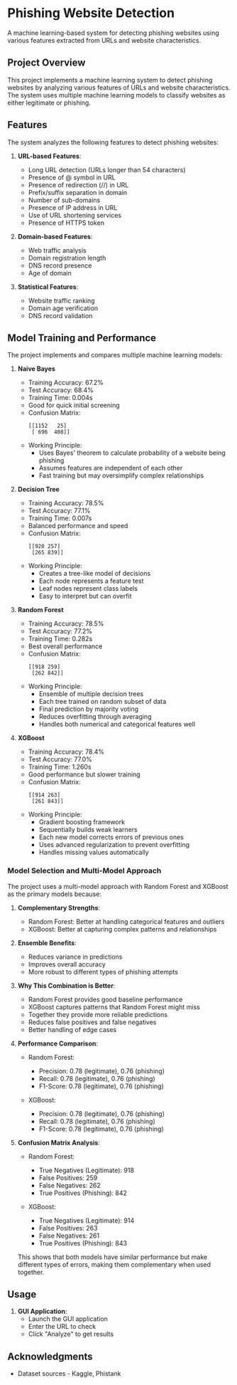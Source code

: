 # Phishing Website Detection

A machine learning-based system for detecting phishing websites using various features extracted from URLs and website characteristics.

## Project Overview

This project implements a machine learning system to detect phishing websites by analyzing various features of URLs and website characteristics. The system uses multiple machine learning models to classify websites as either legitimate or phishing.

## Features

The system analyzes the following features to detect phishing websites:

1. **URL-based Features**:

   - Long URL detection (URLs longer than 54 characters)
   - Presence of @ symbol in URL
   - Presence of redirection (//) in URL
   - Prefix/suffix separation in domain
   - Number of sub-domains
   - Presence of IP address in URL
   - Use of URL shortening services
   - Presence of HTTPS token

2. **Domain-based Features**:

   - Web traffic analysis
   - Domain registration length
   - DNS record presence
   - Age of domain

3. **Statistical Features**:
   - Website traffic ranking
   - Domain age verification
   - DNS record validation

## Model Training and Performance

The project implements and compares multiple machine learning models:

1. **Naive Bayes**

   - Training Accuracy: 67.2%
   - Test Accuracy: 68.4%
   - Training Time: 0.004s
   - Good for quick initial screening
   - Confusion Matrix:
     ```
     [[1152   25]
      [ 696  408]]
     ```
   - Working Principle:
     - Uses Bayes' theorem to calculate probability of a website being phishing
     - Assumes features are independent of each other
     - Fast training but may oversimplify complex relationships

2. **Decision Tree**

   - Training Accuracy: 78.5%
   - Test Accuracy: 77.1%
   - Training Time: 0.007s
   - Balanced performance and speed
   - Confusion Matrix:
     ```
     [[920 257]
      [265 839]]
     ```
   - Working Principle:
     - Creates a tree-like model of decisions
     - Each node represents a feature test
     - Leaf nodes represent class labels
     - Easy to interpret but can overfit

3. **Random Forest**

   - Training Accuracy: 78.5%
   - Test Accuracy: 77.2%
   - Training Time: 0.282s
   - Best overall performance
   - Confusion Matrix:
     ```
     [[918 259]
      [262 842]]
     ```
   - Working Principle:
     - Ensemble of multiple decision trees
     - Each tree trained on random subset of data
     - Final prediction by majority voting
     - Reduces overfitting through averaging
     - Handles both numerical and categorical features well

4. **XGBoost**
   - Training Accuracy: 78.4%
   - Test Accuracy: 77.0%
   - Training Time: 1.260s
   - Good performance but slower training
   - Confusion Matrix:
     ```
     [[914 263]
      [261 843]]
     ```
   - Working Principle:
     - Gradient boosting framework
     - Sequentially builds weak learners
     - Each new model corrects errors of previous ones
     - Uses advanced regularization to prevent overfitting
     - Handles missing values automatically

### Model Selection and Multi-Model Approach

The project uses a multi-model approach with Random Forest and XGBoost as the primary models because:

1. **Complementary Strengths**:

   - Random Forest: Better at handling categorical features and outliers
   - XGBoost: Better at capturing complex patterns and relationships

2. **Ensemble Benefits**:

   - Reduces variance in predictions
   - Improves overall accuracy
   - More robust to different types of phishing attempts

3. **Why This Combination is Better**:

   - Random Forest provides good baseline performance
   - XGBoost captures patterns that Random Forest might miss
   - Together they provide more reliable predictions
   - Reduces false positives and false negatives
   - Better handling of edge cases

4. **Performance Comparison**:

   - Random Forest:

     - Precision: 0.78 (legitimate), 0.76 (phishing)
     - Recall: 0.78 (legitimate), 0.76 (phishing)
     - F1-Score: 0.78 (legitimate), 0.76 (phishing)

   - XGBoost:
     - Precision: 0.78 (legitimate), 0.76 (phishing)
     - Recall: 0.78 (legitimate), 0.76 (phishing)
     - F1-Score: 0.78 (legitimate), 0.76 (phishing)

5. **Confusion Matrix Analysis**:

   - Random Forest:

     - True Negatives (Legitimate): 918
     - False Positives: 259
     - False Negatives: 262
     - True Positives (Phishing): 842

   - XGBoost:
     - True Negatives (Legitimate): 914
     - False Positives: 263
     - False Negatives: 261
     - True Positives (Phishing): 843

   This shows that both models have similar performance but make different types of errors, making them complementary when used together.

## Usage

1. **GUI Application**:
   - Launch the GUI application
   - Enter the URL to check
   - Click "Analyze" to get results

## Acknowledgments

- Dataset sources - Kaggle, Phistank
